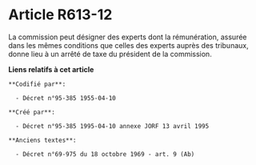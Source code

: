 # Article R613-12

La commission peut désigner des experts dont la rémunération, assurée dans les mêmes conditions que celles des experts auprès
des tribunaux, donne lieu à un arrêté de taxe du président de la commission.

**Liens relatifs à cet article**

	**Codifié par**:

	  - Décret n°95-385 1955-04-10

	**Créé par**:

	  - Décret n°95-385 1995-04-10 annexe JORF 13 avril 1995

	**Anciens textes**:

	  - Décret n°69-975 du 18 octobre 1969 - art. 9 (Ab)

